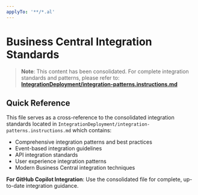 ```yaml
---
applyTo: '**/*.al'
---
```

# Business Central Integration Standards

> **Note**: This content has been consolidated. For complete integration standards and patterns, please refer to: **[IntegrationDeployment/integration-patterns.instructions.md](IntegrationDeployment/integration-patterns.instructions.md)**

## Quick Reference

This file serves as a cross-reference to the consolidated integration standards located in `IntegrationDeployment/integration-patterns.instructions.md` which contains:

- Comprehensive integration patterns and best practices
- Event-based integration guidelines
- API integration standards
- User experience integration patterns
- Modern Business Central integration techniques

**For GitHub Copilot Integration**: Use the consolidated file for complete, up-to-date integration guidance.